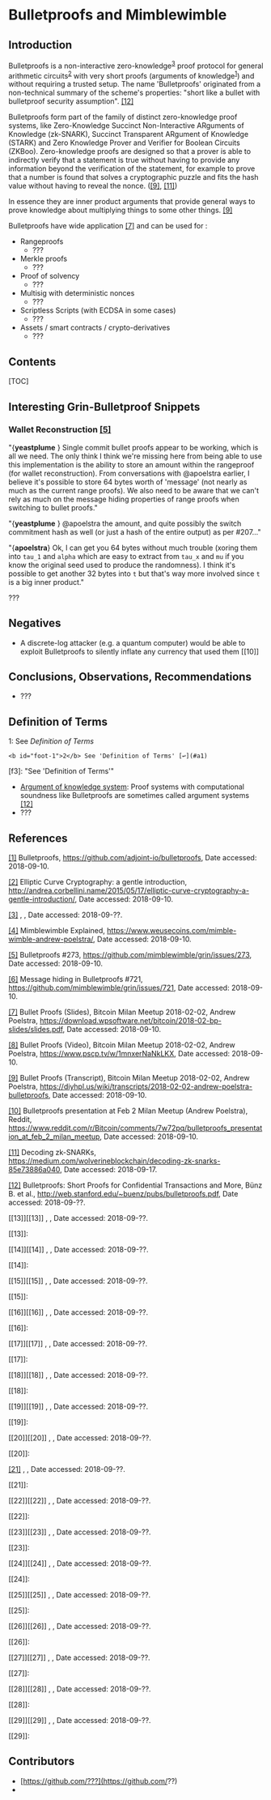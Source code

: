 # Bulletproofs and Mimblewimble

## Introduction

Bulletproofs is a non-interactive zero-knowledge<sup>[3](f3)</sup> proof protocol for general arithmetic circuits<sup id="a1">[2](#foot-1)</sup> with very short proofs (arguments of knowledge<sup>[1](#footnote_1)</sup>) and without requiring a trusted setup. The name 'Bulletproofs' originated from a non-technical summary of the scheme's properties: "short like a bullet with bulletproof security assumption". [[12]][\[12\]]

Bulletproofs form part of the family of distinct zero-knowledge proof systems, like Zero-Knowledge Succinct Non-Interactive ARguments of Knowledge (zk-SNARK), Succinct Transparent ARgument of Knowledge (STARK) and Zero Knowledge Prover and Verifier for Boolean Circuits (ZKBoo).  Zero-knowledge proofs are designed so that a prover is able to indirectly verify that a statement is true without having to provide any information beyond the verification of the statement, for example to prove that a number is found that solves a cryptographic puzzle and fits the hash value without having to reveal the nonce. ([[9]][\[9\]], [[11]][\[11\]])

In essence they are inner product arguments that provide general ways to prove knowledge about multiplying things to some other things. [[9]][\[9\]]



Bulletproofs have wide application [[7]][\[7\]] and can be used for :

- Rangeproofs
  - ???
- Merkle proofs
  - ???
- Proof of solvency
  - ???
- Multisig with deterministic nonces
  - ???
- Scriptless Scripts (with ECDSA in some cases)
  - ???
- Assets / smart contracts / crypto-derivatives
  - ???



## Contents

[TOC]





## Interesting Grin-Bulletproof Snippets

### Wallet Reconstruction [[5]][\[5\]]

"{**yeastplume** } Single commit bullet proofs appear to be working, which is all we need. The only think I think we're missing here from being able to use this implementation is the ability to store an amount within the rangeproof (for wallet reconstruction). From conversations with @apoelstra earlier, I believe it's possible to store 64 bytes worth of 'message' (not nearly as much as the current range proofs). We also need to be aware that we can't rely as much on the message hiding properties of range proofs when switching to bullet proofs."

"{**yeastplume** } @apoelstra the amount, and quite possibly the switch commitment hash as well (or just a hash of the entire output) as per #207..."

"{**apoelstra**} Ok, I can get you 64 bytes without much trouble (xoring them into `tau_1` and `alpha` which are easy to extract from `tau_x` and `mu` if you know the original seed used to produce the randomness). I think it's possible to get another 32 bytes into `t` but that's way more involved since `t` is a big inner product." 

???

## Negatives

- A discrete-log attacker (e.g. a quantum computer) would be able to exploit Bulletproofs to silently inflate any currency that used them [[10]]

## Conclusions, Observations, Recommendations

- ???

## Definition of Terms

<a name="footnote_1">1</a>: See *Definition of Terms*

```
<b id="foot-1">2</b> See 'Definition of Terms' [↩](#a1)
```

[f3]: 	"See &#39;Definition of Terms&#39;"

- <u>Argument of knowledge system</u>: Proof systems with computational soundness like Bulletproofs are sometimes called argument systems [[12]][\[12\]]
- ???

## References

[[1]][\[1\]] Bulletproofs, https://github.com/adjoint-io/bulletproofs, Date accessed: 2018-09-10.

[\[1\]]: https://github.com/adjoint-io/bulletproofs "Bulletproofs"

[[2]][\[2\]] Elliptic Curve Cryptography: a gentle introduction, http://andrea.corbellini.name/2015/05/17/elliptic-curve-cryptography-a-gentle-introduction/, Date accessed: 2018-09-10.

[\[2\]]: http://andrea.corbellini.name/2015/05/17/elliptic-curve-cryptography-a-gentle-introduction "Elliptic Curve Cryptography: a gentle introduction"

[[3]][\[3\]]  ,  , Date accessed: 2018-09-??. 

[\[3\]]: ???	"???"

[[4]][\[4\]] Mimblewimble Explained, https://www.weusecoins.com/mimble-wimble-andrew-poelstra/, Date accessed: 2018-09-10.

[\[4\]]: https://www.weusecoins.com/mimble-wimble-andrew-poelstra	"Mimblewimble Explained"

[[5]][\[5\]] Bulletproofs #273, https://github.com/mimblewimble/grin/issues/273, Date  accessed: 2018-09-10.

[\[5\]]: https://github.com/mimblewimble/grin/issues/273	"Bulletproofs #273"

[[6]][\[6\]] Message hiding in Bulletproofs #721, https://github.com/mimblewimble/grin/issues/721, Date accessed: 2018-09-10.

[\[6\]]: https://github.com/mimblewimble/grin/issues/721	"Message hiding in Bulletproofs #721"

[[7]][\[7\]] Bullet Proofs (Slides), Bitcoin Milan Meetup 2018-02-02, Andrew Poelstra, https://download.wpsoftware.net/bitcoin/2018-02-bp-slides/slides.pdf, Date accessed: 2018-09-10.

[\[7\]]: https://download.wpsoftware.net/bitcoin/2018-02-bp-slides/slides.pdf "Bullet Proofs (Slides), Bitcoin Milan Meetup 2018-02-02, Andrew Poelstra"

[[8]][\[8\]] Bullet Proofs (Video), Bitcoin Milan Meetup 2018-02-02, Andrew Poelstra, https://www.pscp.tv/w/1mnxerNaNkLKX, Date accessed: 2018-09-10.

[\[8\]]: https://www.pscp.tv/w/1mnxerNaNkLKX	"Bullet Proofs (Video), Bitcoin Milan Meetup 2018-02-02, Andrew Poelstra"

[[9]][\[9\]] Bullet Proofs (Transcript), Bitcoin Milan Meetup 2018-02-02, Andrew Poelstra, https://diyhpl.us/wiki/transcripts/2018-02-02-andrew-poelstra-bulletproofs, Date accessed: 2018-09-10.

[\[9\]]: https://diyhpl.us/wiki/transcripts/2018-02-02-andrew-poelstra-bulletproofs "Bullet Proofs (Transcript), Bitcoin Milan Meetup 2018-02-02"

[[10]][\[10\]] Bulletproofs presentation at Feb 2 Milan Meetup (Andrew Poelstra), Reddit, https://www.reddit.com/r/Bitcoin/comments/7w72pq/bulletproofs_presentation_at_feb_2_milan_meetup, Date accessed: 2018-09-10.

[\[10\]]: https://www.reddit.com/r/Bitcoin/comments/7w72pq/bulletproofs_presentation_at_feb_2_milan_meetup	"Bulletproofs presentation at Feb 2 Milan Meetup (Andrew Poelstra), Reddit"

[[11]][\[11\]] Decoding zk-SNARKs, https://medium.com/wolverineblockchain/decoding-zk-snarks-85e73886a040, Date accessed: 2018-09-17.

[\[11\]]: https://medium.com/wolverineblockchain/decoding-zk-snarks-85e73886a040	"Decoding zk-SNARKs"

[[12]][\[12\]] Bulletproofs: Short Proofs for Confidential Transactions and More, Bünz B. et al., http://web.stanford.edu/~buenz/pubs/bulletproofs.pdf, Date accessed: 2018-09-??.

[\[12\]]: http://web.stanford.edu/~buenz/pubs/bulletproofs.pdf	"Bulletproofs: Short Proofs for Confidential Transactions and More, Bünz B. et al"

[[13]][\[13\]] , , Date accessed: 2018-09-??.

[\[13\]]: 

[[14]][\[14\]] , , Date accessed: 2018-09-??.

[\[14\]]: 

[[15]][\[15\]] , , Date accessed: 2018-09-??.

[\[15\]]: 

[[16]][\[16\]] , , Date accessed: 2018-09-??.

[\[16\]]: 

[[17]][\[17\]] , , Date accessed: 2018-09-??.

[\[17\]]: 

[[18]][\[18\]] , , Date accessed: 2018-09-??.

[\[18\]]: 

[[19]][\[19\]] , , Date accessed: 2018-09-??.

[\[19\]]: 

[[20]][\[20\]] , , Date accessed: 2018-09-??.

[\[20\]]: 

[[21]][\[2\]] , , Date accessed: 2018-09-??.

[\[21\]]: 

[[22]][\[22\]] , , Date accessed: 2018-09-??.

[\[22\]]: 

[[23]][\[23\]] , , Date accessed: 2018-09-??.

[\[23\]]: 

[[24]][\[24\]] , , Date accessed: 2018-09-??.

[\[24\]]: 

[[25]][\[25\]] , , Date accessed: 2018-09-??.

[\[25\]]: 

[[26]][\[26\]] , , Date accessed: 2018-09-??.

[\[26\]]: 

[[27]][\[27\]] , , Date accessed: 2018-09-??.

[\[27\]]: 

[[28]][\[28\]] , , Date accessed: 2018-09-??.

[\[28\]]: 

[[29]][\[29\]] , , Date accessed: 2018-09-??.

[\[29\]]: 

## Contributors

- [https://github.com/???](https://github.com/??)
- 